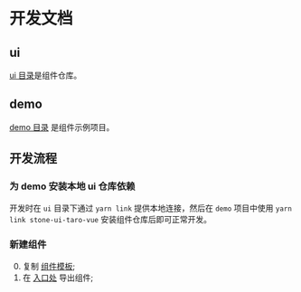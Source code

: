 # 开发文档

## ui

[ui 目录](./ui/README.md)是组件仓库。

## demo

[demo 目录](./demo) 是组件示例项目。

## 开发流程

### 为 demo 安装本地 ui 仓库依赖

开发时在 `ui` 目录下通过 `yarn link` 提供本地连接，然后在 `demo` 项目中使用 `yarn link stone-ui-taro-vue` 安装组件仓库后即可正常开发。

### 新建组件

0. 复制 [组件模板](./ui/src/components/tmpl);
1. 在 [入口处](./ui/src/index.js) 导出组件;